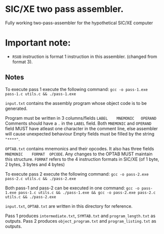 # SIC/XE two pass assembler.

Fully working two-pass-assembler for the hypothetical SIC/XE computer

# Important note:

- `RSUB` instruction is format 1 instruction in this assembler. (changed from format 3).

## Notes

To execute pass 1 execute the following command:
`gcc -o pass-1.exe pass-1.c utils.c && ./pass-1.exe`

`input.txt` contains the assembly program whose object code is to be generated.

Program must be written in 3 columns/fields `LABEL    MNEMONIC   OPERAND`
Comments should have a `.` in the `LABEL` field. Both `MNEMONIC` and `OPERAND` field MUST have atleast one character in the comment line, else assembler will cause unexpected behaviour
Empty fields must be filled by the string `"****"`.

`OPTAB.txt` contains mnemonics and their opcodes. It also has three fields `MNEMONIC    FORMAT  OPCODE`. Any changes to the OPTAB MUST maintain this structure. `FORMAT` refers to the 4 instruction formats in SIC/XE (of 1 byte, 2 bytes, 3 bytes and 4 bytes)

To execute pass 2 execute the following command:
`gcc -o pass-2.exe pass-2.c utils.c && ./pass-2.exe`

Both pass-1 and pass-2 can be executed in one command:
`gcc -o pass-1.exe pass-1.c utils.c && ./pass-1.exe && gcc -o pass-2.exe pass-2.c utils.c && ./pass-2.exe`

`input.txt`, `OPTAB.txt` are written in this directory for reference.

Pass 1 produces `intermediate.txt`, `SYMTAB.txt` and `program_length.txt` as outputs.
Pass 2 produces `object_program.txt` and `program_listing.txt` as outputs.
